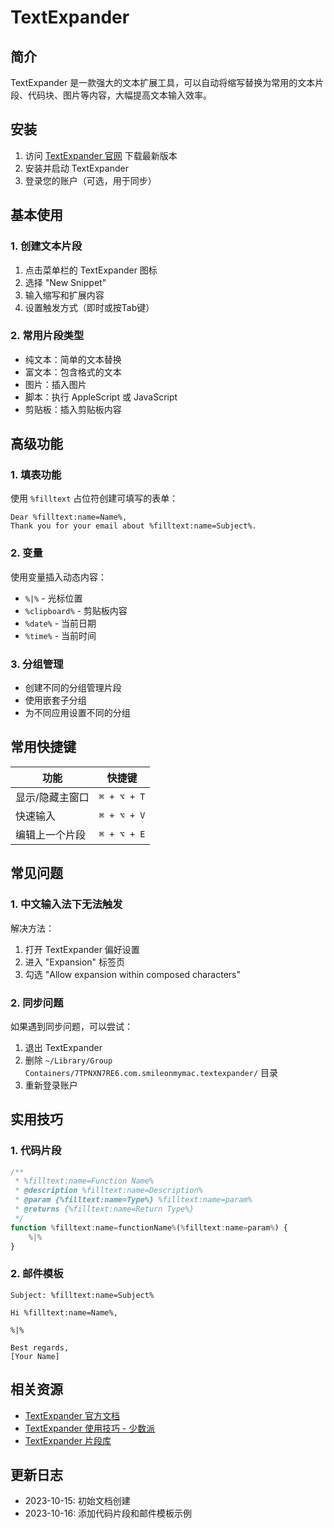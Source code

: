 # TextExpander

## 简介
TextExpander 是一款强大的文本扩展工具，可以自动将缩写替换为常用的文本片段、代码块、图片等内容，大幅提高文本输入效率。

## 安装
1. 访问 [TextExpander 官网](https://textexpander.com/) 下载最新版本
2. 安装并启动 TextExpander
3. 登录您的账户（可选，用于同步）

## 基本使用

### 1. 创建文本片段
1. 点击菜单栏的 TextExpander 图标
2. 选择 "New Snippet"
3. 输入缩写和扩展内容
4. 设置触发方式（即时或按Tab键）

### 2. 常用片段类型
- 纯文本：简单的文本替换
- 富文本：包含格式的文本
- 图片：插入图片
- 脚本：执行 AppleScript 或 JavaScript
- 剪贴板：插入剪贴板内容

## 高级功能

### 1. 填表功能
使用 `%filltext` 占位符创建可填写的表单：
```
Dear %filltext:name=Name%, 
Thank you for your email about %filltext:name=Subject%.
```

### 2. 变量
使用变量插入动态内容：
- `%|%` - 光标位置
- `%clipboard%` - 剪贴板内容
- `%date%` - 当前日期
- `%time%` - 当前时间

### 3. 分组管理
- 创建不同的分组管理片段
- 使用嵌套子分组
- 为不同应用设置不同的分组

## 常用快捷键
| 功能 | 快捷键 |
|------|--------|
| 显示/隐藏主窗口 | `⌘ + ⌥ + T` |
| 快速输入 | `⌘ + ⌥ + V` |
| 编辑上一个片段 | `⌘ + ⌥ + E` |

## 常见问题

### 1. 中文输入法下无法触发
解决方法：
1. 打开 TextExpander 偏好设置
2. 进入 "Expansion" 标签页
3. 勾选 "Allow expansion within composed characters"

### 2. 同步问题
如果遇到同步问题，可以尝试：
1. 退出 TextExpander
2. 删除 `~/Library/Group Containers/7TPNXN7RE6.com.smileonmymac.textexpander/` 目录
3. 重新登录账户

## 实用技巧

### 1. 代码片段
```javascript
/**
 * %filltext:name=Function Name%
 * @description %filltext:name=Description%
 * @param {%filltext:name=Type%} %filltext:name=param%
 * @returns {%filltext:name=Return Type%}
 */
function %filltext:name=functionName%(%filltext:name=param%) {
    %|%
}
```

### 2. 邮件模板
```
Subject: %filltext:name=Subject%

Hi %filltext:name=Name%,

%|%

Best regards,
[Your Name]
```

## 相关资源
- [TextExpander 官方文档](https://textexpander.com/help/)
- [TextExpander 使用技巧 - 少数派](https://sspai.com/tag/TextExpander)
- [TextExpander 片段库](https://textexpander.com/snippets/)

## 更新日志
- 2023-10-15: 初始文档创建
- 2023-10-16: 添加代码片段和邮件模板示例
